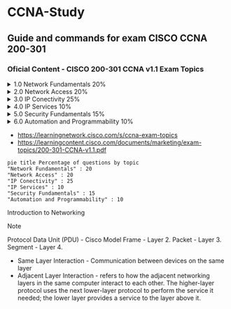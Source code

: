 # CCNA-Study
<h2>Guide and commands for exam CISCO CCNA 200-301</h2>

<h3>Oficial Content - CISCO 200-301 CCNA v1.1 Exam Topics</h3>

<details>
<summary> 1.0 Network Fundamentals           20% </summary>

</details>
<details> 
<summary> 2.0 Network Access                 20% </summary>

</details>
<details> 
<summary> 3.0 IP Conectivity                 25% </summary>

</details>
<details> 
<summary> 4.0 IP Services                    10% </summary>

</details>
<details> 
<summary> 5.0 Security Fundamentals          15% </summary>

</details>
<details> 
<summary> 6.0 Automation and Programmability 10% </summary>
</details> 

* https://learningnetwork.cisco.com/s/ccna-exam-topics
* https://learningcontent.cisco.com/documents/marketing/exam-topics/200-301-CCNA-v1.1.pdf

```mermaid
pie title Percentage of questions by topic
"Network Fundamentals" : 20
"Network Access" : 20
"IP Conectivity" : 25
"IP Services" : 10
"Security Fundamentals" : 15
"Automation and Programmability" : 10
```


Introduction to Networking

> [!NOTE]
> Protocol Data Unit (PDU) - Cisco Model
> Frame - Layer 2.
> Packet - Layer 3.
> Segment - Layer 4.


* Same Layer Interaction - Communication between devices on the same layer
* Adjacent Layer Interaction - refers to how the adjacent networking layers in the same computer interact to each other. The higher-layer protocol uses the next lower-layer protocol to perform the service it needed; the lower layer provides a service to the layer above it.
